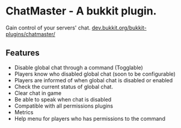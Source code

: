 ChatMaster - A bukkit plugin.
==========
Gain control of your servers' chat. [dev.bukkit.org/bukkit-plugins/chatmaster/](dev.bukkit.org/bukkit-plugins/chatmaster/)

Features
----------
* Disable global chat through a command (Togglable)
* Players know who disabled global chat (soon to be configurable)
* Players are informed of when global chat is disabled or enabled
* Check the current status of global chat.
* Clear chat in game
* Be able to speak when chat is disabled
* Compatible with all permissions plugins
* Metrics
* Help menu for players who has permissions to the command